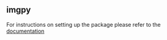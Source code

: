 ## imgpy

For instructions on setting up the package please refer to the [documentation](https://mantidproject.github.io/mantidimaging/user_guide/index.html)
